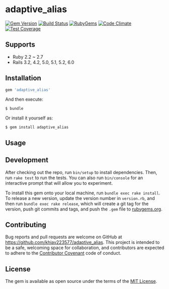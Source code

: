 # adaptive_alias

[![Gem Version](https://img.shields.io/gem/v/adaptive_alias.svg?style=flat)](http://rubygems.org/gems/adaptive_alias)
[![Build Status](https://github.com/khiav223577/adaptive_alias/workflows/Ruby/badge.svg)](https://github.com/khiav223577/adaptive_alias/actions)
[![RubyGems](http://img.shields.io/gem/dt/adaptive_alias.svg?style=flat)](http://rubygems.org/gems/adaptive_alias)
[![Code Climate](https://codeclimate.com/github/khiav223577/adaptive_alias/badges/gpa.svg)](https://codeclimate.com/github/khiav223577/adaptive_alias)
[![Test Coverage](https://codeclimate.com/github/khiav223577/adaptive_alias/badges/coverage.svg)](https://codeclimate.com/github/khiav223577/adaptive_alias/coverage)

## Supports
- Ruby 2.2 ~ 2.7
- Rails 3.2, 4.2, 5.0, 5.1, 5.2, 6.0

## Installation

```ruby
gem 'adaptive_alias'
```

And then execute:

    $ bundle

Or install it yourself as:

    $ gem install adaptive_alias

## Usage


## Development

After checking out the repo, run `bin/setup` to install dependencies. Then, run `rake test` to run the tests. You can also run `bin/console` for an interactive prompt that will allow you to experiment.

To install this gem onto your local machine, run `bundle exec rake install`. To release a new version, update the version number in `version.rb`, and then run `bundle exec rake release`, which will create a git tag for the version, push git commits and tags, and push the `.gem` file to [rubygems.org](https://rubygems.org).

## Contributing

Bug reports and pull requests are welcome on GitHub at https://github.com/khiav223577/adaptive_alias. This project is intended to be a safe, welcoming space for collaboration, and contributors are expected to adhere to the [Contributor Covenant](http://contributor-covenant.org) code of conduct.


## License

The gem is available as open source under the terms of the [MIT License](http://opensource.org/licenses/MIT).

